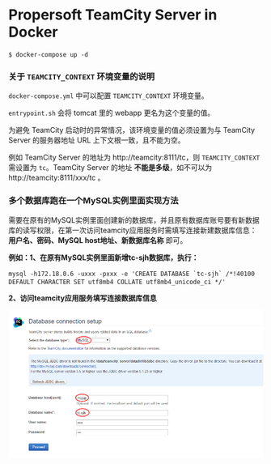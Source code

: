 Propersoft TeamCity Server in Docker
====================================

```
$ docker-compose up -d
```

### 关于 `TEAMCITY_CONTEXT` 环境变量的说明

`docker-compose.yml` 中可以配置 `TEAMCITY_CONTEXT` 环境变量。

`entrypoint.sh` 会将 tomcat 里的 webapp 更名为这个变量的值。

为避免 TeamCity 启动时的异常情况，该环境变量的值必须设置为与 TeamCity Server 的服务器地址 URL 上下文根一致，且不能为空。

例如 TeamCity Server 的地址为 http://teamcity:8111/tc，则 `TEAMCITY_CONTEXT` 需设置为 `tc`。TeamCity Server 的地址 **不能是多级**，如不可以为 http://teamcity:8111/xxx/tc 。

### 多个数据库跑在一个MySQL实例里面实现方法

需要在原有的MySQL实例里面创建新的数据库，并且原有数据库账号要有新数据库的读写权限，在第一次访问teamcity应用服务时需填写连接新建数据库信息：**用户名、密码、MySQL host地址、新数据库名称** 即可。 

**例如：1、在原有MySQL实例里面新增tc-sjh数据库，执行：**
```
mysql -h172.18.0.6 -uxxx -pxxx -e 'CREATE DATABASE `tc-sjh` /*!40100 DEFAULT CHARACTER SET utf8mb4 COLLATE utf8mb4_unicode_ci */'
```

**2、访问teamcity应用服务填写连接数据库信息**

![image](res/conn.png)
